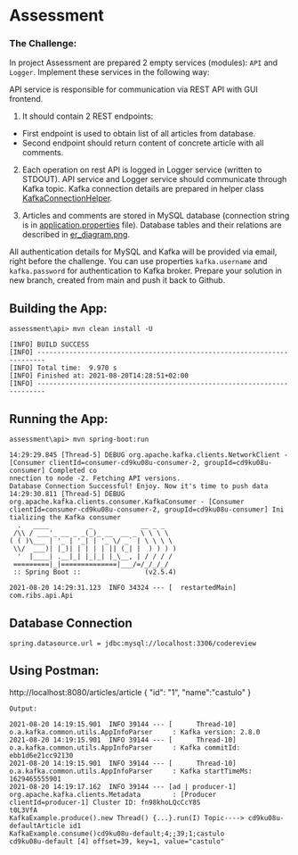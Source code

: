 # Assessment

### The Challenge:

In project Assessment are prepared 2 empty services (modules): `API` and `Logger`. Implement these services in the
following way:

API service is responsible for communication via REST API with GUI frontend. 

1) It should contain 2 REST endpoints: 

- First endpoint is used to obtain list of all articles from database. 
- Second endpoint should return content of concrete article with all comments.

2) Each operation on rest API is logged in Logger service (written to STDOUT). API service and Logger
service should communicate through Kafka topic. Kafka connection details are prepared in helper
class [KafkaConnectionHelper](api/src/main/java/com/ribs/api/KafkaConnectionHelper.java). 

3) Articles and comments are stored in MySQL database (connection string is in [application.properties](api/src/main/resources/application.properties) file). 
Database tables and their relations are described in [er_diagram.png](er_diagram.png).


All authentication details for MySQL and Kafka will be provided via email, right before the challenge. You can use
properties `kafka.username` and `kafka.password` for authentication to Kafka broker. Prepare your solution in new
branch, created from main and push it back to Github.



Building the App:
------------------------------------------------------
```
assessment\api> mvn clean install -U

[INFO] BUILD SUCCESS
[INFO] ------------------------------------------------------------------------
[INFO] Total time:  9.970 s
[INFO] Finished at: 2021-08-20T14:28:51+02:00
[INFO] ------------------------------------------------------------------------
```

Running the App:
------------------------------------------------------
```
assessment\api> mvn spring-boot:run

14:29:29.845 [Thread-5] DEBUG org.apache.kafka.clients.NetworkClient - [Consumer clientId=consumer-cd9ku08u-consumer-2, groupId=cd9ku08u-consumer] Completed co
nnection to node -2. Fetching API versions.
Database Connection Successful! Enjoy. Now it's time to push data
14:29:30.811 [Thread-5] DEBUG org.apache.kafka.clients.consumer.KafkaConsumer - [Consumer clientId=consumer-cd9ku08u-consumer-2, groupId=cd9ku08u-consumer] Ini
tializing the Kafka consumer
  .   ____          _            __ _ _
 /\\ / ___'_ __ _ _(_)_ __  __ _ \ \ \ \
( ( )\___ | '_ | '_| | '_ \/ _` | \ \ \ \
 \\/  ___)| |_)| | | | | || (_| |  ) ) ) )
  '  |____| .__|_| |_|_| |_\__, | / / / /
 =========|_|==============|___/=/_/_/_/
 :: Spring Boot ::                (v2.5.4)

2021-08-20 14:29:31.123  INFO 34324 --- [  restartedMain] com.ribs.api.Api  
```

Database Connection
------------------------------------------------------
```
spring.datasource.url = jdbc:mysql://localhost:3306/codereview
```

Using Postman:
------------------------------------------------------

http://localhost:8080/articles/article
{ "id": "1",
  "name":"castulo"
}

```
Output:

2021-08-20 14:19:15.901  INFO 39144 --- [      Thread-10] o.a.kafka.common.utils.AppInfoParser     : Kafka version: 2.8.0
2021-08-20 14:19:15.901  INFO 39144 --- [      Thread-10] o.a.kafka.common.utils.AppInfoParser     : Kafka commitId: ebb1d6e21cc92130
2021-08-20 14:19:15.901  INFO 39144 --- [      Thread-10] o.a.kafka.common.utils.AppInfoParser     : Kafka startTimeMs: 1629465555901
2021-08-20 14:19:17.162  INFO 39144 --- [ad | producer-1] org.apache.kafka.clients.Metadata        : [Producer clientId=producer-1] Cluster ID: fn98khoLQcCcY8S
t0L3VfA
KafkaExample.produce().new Thread() {...}.run(I) Topic----> cd9ku08u-defaultArticle id1
KafkaExample.consume()cd9ku08u-default;4;;39;1;castulo
cd9ku08u-default [4] offset=39, key=1, value="castulo"
```
